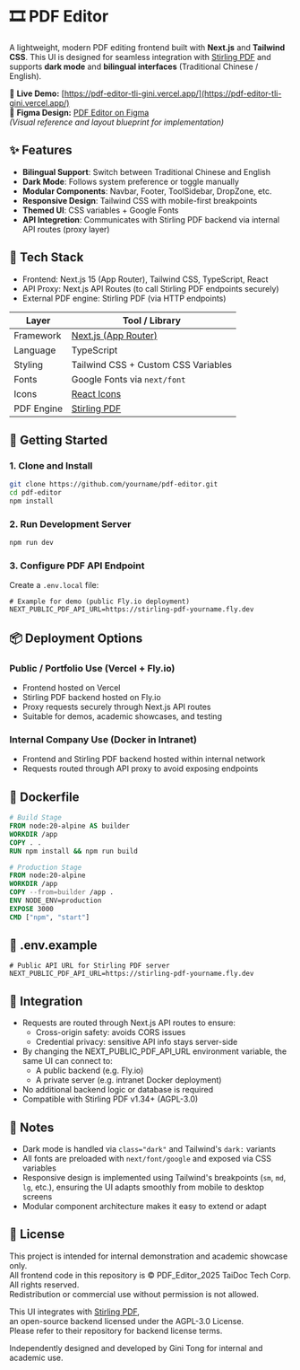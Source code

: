 # 🎞️ PDF Editor

A lightweight, modern PDF editing frontend built with **Next.js** and **Tailwind CSS**. This UI is designed for seamless integration with [Stirling PDF](https://github.com/Stirling-Tools/Stirling-PDF) and supports **dark mode** and **bilingual interfaces** (Traditional Chinese / English).

🔗 **Live Demo:** [https://pdf-editor-tli-gini.vercel.app/](https://pdf-editor-tli-gini.vercel.app/)  
🎨 **Figma Design:** [PDF Editor on Figma](https://www.figma.com/design/aVkvVBivXbpm9H7WLqbM2j/PDF_Editor_?node-id=113-3&t=BMkNqFFrI0n2eWzX-1)  
_(Visual reference and layout blueprint for implementation)_

## ✨ Features

- **Bilingual Support**: Switch between Traditional Chinese and English
- **Dark Mode**: Follows system preference or toggle manually
- **Modular Components**: Navbar, Footer, ToolSidebar, DropZone, etc.
- **Responsive Design**: Tailwind CSS with mobile-first breakpoints
- **Themed UI**: CSS variables + Google Fonts
- **API Integretion**: Communicates with Stirling PDF backend via internal API routes (proxy layer)

## 🧰 Tech Stack

- Frontend: Next.js 15 (App Router), Tailwind CSS, TypeScript, React
- API Proxy: Next.js API Routes (to call Stirling PDF endpoints securely)
- External PDF engine: Stirling PDF (via HTTP endpoints)

| **Layer**  | **Tool / Library**                                             |
| ---------- | -------------------------------------------------------------- |
| Framework  | [Next.js (App Router)](https://nextjs.org/docs/app)            |
| Language   | TypeScript                                                     |
| Styling    | Tailwind CSS + Custom CSS Variables                            |
| Fonts      | Google Fonts via `next/font`                                   |
| Icons      | [React Icons](https://react-icons.github.io/react-icons/)      |
| PDF Engine | [Stirling PDF](https://github.com/Stirling-Tools/Stirling-PDF) |

## 🚀 Getting Started

### 1. Clone and Install

```bash
git clone https://github.com/yourname/pdf-editor.git
cd pdf-editor
npm install
```

### 2. Run Development Server

```bash
npm run dev
```

### 3. Configure PDF API Endpoint

Create a `.env.local` file:

```env
# Example for demo (public Fly.io deployment)
NEXT_PUBLIC_PDF_API_URL=https://stirling-pdf-yourname.fly.dev

```

## 📦 Deployment Options

### Public / Portfolio Use (Vercel + Fly.io)

- Frontend hosted on Vercel
- Stirling PDF backend hosted on Fly.io
- Proxy requests securely through Next.js API routes
- Suitable for demos, academic showcases, and testing

### Internal Company Use (Docker in Intranet)

- Frontend and Stirling PDF backend hosted within internal network
- Requests routed through API proxy to avoid exposing endpoints

## 🐳 Dockerfile

```dockerfile
# Build Stage
FROM node:20-alpine AS builder
WORKDIR /app
COPY . .
RUN npm install && npm run build

# Production Stage
FROM node:20-alpine
WORKDIR /app
COPY --from=builder /app .
ENV NODE_ENV=production
EXPOSE 3000
CMD ["npm", "start"]
```

## 📄 .env.example

```env
# Public API URL for Stirling PDF server
NEXT_PUBLIC_PDF_API_URL=https://stirling-pdf-yourname.fly.dev
```

## 🧩 Integration

- Requests are routed through Next.js API routes to ensure:
  - Cross-origin safety: avoids CORS issues
  - Credential privacy: sensitive API info stays server-side
- By changing the NEXT_PUBLIC_PDF_API_URL environment variable, the same UI can connect to:
  - A public backend (e.g. Fly.io)
  - A private server (e.g. intranet Docker deployment)
- No additional backend logic or database is required
- Compatible with Stirling PDF v1.34+ (AGPL-3.0)

## 📝 Notes

- Dark mode is handled via `class="dark"` and Tailwind's `dark:` variants
- All fonts are preloaded with `next/font/google` and exposed via CSS variables
- Responsive design is implemented using Tailwind's breakpoints (`sm`, `md`, `lg`, etc.), ensuring the UI adapts smoothly from mobile to desktop screens
- Modular component architecture makes it easy to extend or adapt

## 📜 License

This project is intended for internal demonstration and academic showcase only.  
All frontend code in this repository is © PDF_Editor_2025 TaiDoc Tech Corp. All rights reserved.  
Redistribution or commercial use without permission is not allowed.

This UI integrates with [Stirling PDF](https://github.com/Stirling-Tools/Stirling-PDF),  
an open-source backend licensed under the AGPL-3.0 License.  
Please refer to their repository for backend license terms.

Independently designed and developed by Gini Tong for internal and academic use.
